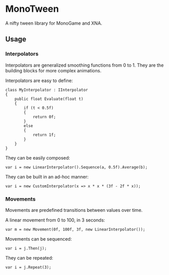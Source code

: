 # MonoTween
A nifty tween library for MonoGame and XNA. 

## Usage

### Interpolators

Interpolators are generalized smoothing functions from 0 to 1. They are the building blocks for more complex animations. 

Interpolators are easy to define: 

```
class MyInterpolator : IInterpolator
{
    public float Evaluate(float t)
    {
        if (t < 0.5f)
        {
            return 0f;
        }
        else
        {
            return 1f;
        }
    }
}
  ```

They can be easily composed: 

```
var i = new LinearInterpolator().Sequence(a, 0.5f).Average(b);
```

They can be built in an ad-hoc manner: 

```
var i = new CustomInterpolator(x => x * x * (3f - 2f * x));
```

### Movements

Movements are predefined transitions between values over time. 

A linear movement from 0 to 100, in 3 seconds: 

```
var m = new Movement(0f, 100f, 3f, new LinearInterpolator());
```

Movements can be sequenced: 

```
var i = j.Then(j);
```

They can be repeated: 

```
var i = j.Repeat(3);
```
